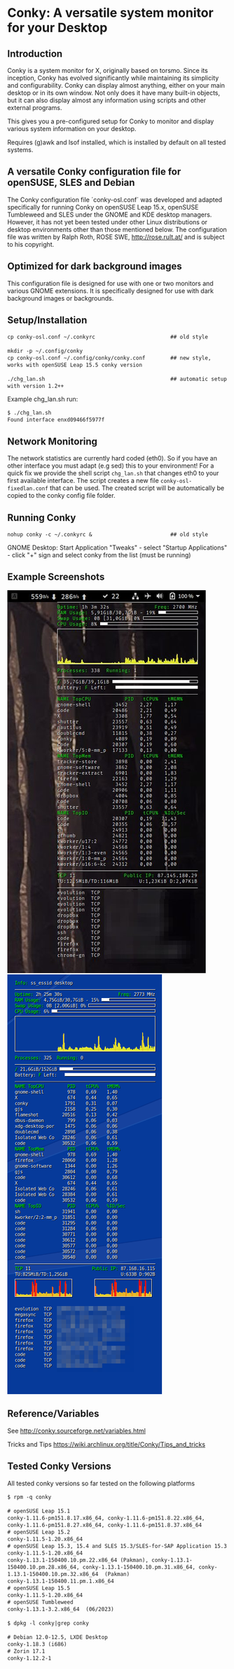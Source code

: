 <!-- vim:set fileencoding=utf8 fileformat=unix filetype=gfm tabstop=2 expandtab: -->

# Conky: A versatile system monitor for your Desktop

## Introduction

Conky is a system monitor for X, originally based on torsmo. Since its inception, Conky has evolved significantly while maintaining its simplicity and configurability. Conky can display almost anything, either on your main desktop or in its own window. Not only does it have many built-in objects, but it can also display almost any information using scripts and other external programs.

This gives you a pre-configured setup for Conky to monitor and display various system information on your desktop.

Requires (g)awk and lsof installed, which is installed by default on all tested systems.

## A versatile Conky configuration file for openSUSE, SLES and Debian

The Conky configuration file ´conky-osl.conf´ was developed and adapted specifically for running Conky on openSUSE Leap 15.x, openSUSE Tumbleweed and SLES under the GNOME and KDE desktop managers. However, it has not yet been tested under other Linux distributions or desktop environments other than those mentioned below. The configuration file was written by Ralph Roth, ROSE SWE, http://rose.rult.at/ and is subject to his copyright.

## Optimized for dark background images

This configuration file is designed for use with one or two monitors and various GNOME extensions. It is specifically designed for use with dark background images or backgrounds.

## Setup/Installation

    cp conky-osl.conf ~/.conkyrc                        ## old style

    mkdir -p ~/.config/conky
    cp conky-osl.conf ~/.config/conky/conky.conf        ## new style, works with openSUSE Leap 15.5 conky version

    ./chg_lan.sh                                        ## automatic setup with version 1.2++

Example chg_lan.sh run:

    $ ./chg_lan.sh
    Found interface enxd09466f5977f


## Network Monitoring

The network statistics are currently hard coded (eth0). So if you have an other interface you must adapt (e.g sed) this to your environment! For a quick fix we provide the shell script `chg_lan.sh` that changes eth0 to your first available interface. The script creates a new file `conky-osl-fixedlan.conf` that can be used. The created script will be automatically be copied to the conky config file folder.

## Running Conky

    nohup conky -c ~/.conkyrc &                         ## old style

GNOME Desktop:  Start Application "Tweaks" - select "Startup Applications" - click "+" sign and select conky from the list (must be running)

## Example Screenshots

![Example Screenshot 1, GNOME Desktop](https://raw.githubusercontent.com/roseswe/conky-osl/master/ExampleOS152.jpeg "GNOME 15.2 Desktop Example (Dark Background)")
![Example Screenshot 2, GNOME Desktop](https://raw.githubusercontent.com/roseswe/conky-osl/master/ExampleOS155.png "GNOME 15.5 Desktop Example (Blue Background)")

## Reference/Variables

See <http://conky.sourceforge.net/variables.html>

Tricks and Tips <https://wiki.archlinux.org/title/Conky/Tips_and_tricks>

## Tested Conky Versions

All tested conky versions so far tested on the following platforms

    $ rpm -q conky

    # openSUSE Leap 15.1
    conky-1.11.6-pm151.8.17.x86_64, conky-1.11.6-pm151.8.22.x86_64,
    conky-1.11.6-pm151.8.27.x86_64, conky-1.11.6-pm151.8.37.x86_64
    # openSUSE Leap 15.2
    conky-1.11.5-1.20.x86_64
    # openSUSE Leap 15.3, 15.4 and SLES 15.3/SLES-for-SAP Application 15.3
    conky-1.11.5-1.20.x86_64
    conky-1.13.1-150400.10.pm.22.x86_64 (Pakman), conky-1.13.1-150400.10.pm.28.x86_64, conky-1.13.1-150400.10.pm.31.x86_64, conky-1.13.1-150400.10.pm.32.x86_64  (Pakman)
    conky-1.13.1-150400.11.pm.1.x86_64
    # openSUSE Leap 15.5
    conky-1.11.5-1.20.x86_64
    # openSUSE Tumbleweed
    conky-1.13.1-3.2.x86_64  (06/2023)

    $ dpkg -l conky|grep conky

    # Debian 12.0-12.5, LXDE Desktop
    conky-1.18.3 (i686)
    # Zorin 17.1
    conky-1.12.2-1


<!-- $Id: README.md,v 1.24 2024/08/28 09:18:45 ralph Exp $ -->
